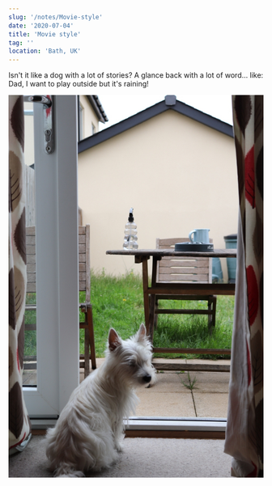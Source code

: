 ```yaml
---
slug: '/notes/Movie-style'
date: '2020-07-04'
title: 'Movie style'
tag: ''
location: 'Bath, UK'
---
```


Isn't it like a dog with a lot of stories? A glance back with a lot of word... like: Dad, I want to play outside but it's raining!

![Westie](./figure1.jpeg)

